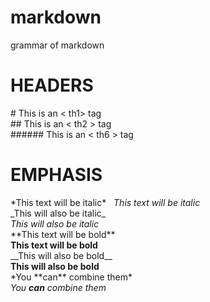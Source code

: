 # markdown
grammar of markdown

# HEADERS
\#  This is an < th1> tag  
\#\#  This is an < th2 > tag  
\#\#\#\#\#\# This is an < th6 > tag  

# EMPHASIS
\*This text will be italic\* &nbsp;&nbsp;*This text will be italic*  
\_This will also be italic\_  
_This will also be italic_  
\*\*This text will be bold\*\*  
**This text will be bold**  
\_\_This will also be bold\_\_  
__This will also be bold__  
\*You \*\*can\*\* combine them\*  
*You **can** combine them*
